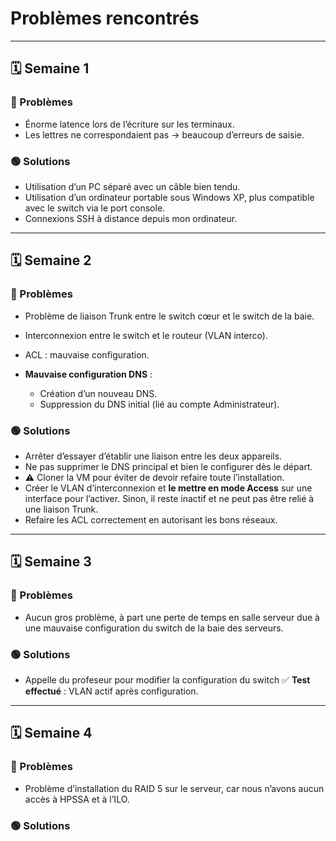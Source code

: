 # Problèmes rencontrés
---

## 🗓️ Semaine 1

### 🔴 Problèmes
- Énorme latence lors de l’écriture sur les terminaux.  
- Les lettres ne correspondaient pas → beaucoup d’erreurs de saisie.

### 🟢 Solutions
- Utilisation d’un PC séparé avec un câble bien tendu.  
- Utilisation d’un ordinateur portable sous Windows XP, plus compatible avec le switch via le port console.  
- Connexions SSH à distance depuis mon ordinateur.  

---

## 🗓️ Semaine 2

### 🔴 Problèmes
- Problème de liaison Trunk entre le switch cœur et le switch de la baie.  
- Interconnexion entre le switch et le routeur (VLAN interco).  
- ACL : mauvaise configuration.  

- **Mauvaise configuration DNS** :  
  - Création d’un nouveau DNS.  
  - Suppression du DNS initial (lié au compte Administrateur).  

### 🟢 Solutions
- Arrêter d’essayer d’établir une liaison entre les deux appareils.  
- Ne pas supprimer le DNS principal et bien le configurer dès le départ.  
- ⚠️ Cloner la VM pour éviter de devoir refaire toute l’installation.  
- Créer le VLAN d’interconnexion et **le mettre en mode Access** sur une interface pour l’activer. Sinon, il reste inactif et ne peut pas être relié à une liaison Trunk.  
- Refaire les ACL correctement en autorisant les bons réseaux.  

---

## 🗓️ Semaine 3

### 🔴 Problèmes
- Aucun gros problème, à part une perte de temps en salle serveur due à une mauvaise configuration du switch de la baie des serveurs.

### 🟢 Solutions

- Appelle du profeseur pour modifier la configuration du switch
✅ **Test effectué** : VLAN actif après configuration.

---

## 🗓️ Semaine 4

### 🔴 Problèmes
- Problème d’installation du RAID 5 sur le serveur, car nous n’avons aucun accès à HPSSA et à l’ILO.

### 🟢 Solutions